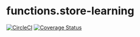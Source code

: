 # functions.store-learning

[![CircleCI](https://circleci.com/gh/nexxtmission/functions.store-learning.svg?style=svg&circle-token=391476a1ecba5de31184e673a7fd09606d02aa8c)](https://app.circleci.com/pipelines/github/nexxtmission/functions.store-learning)
[![Coverage Status](https://coveralls.io/repos/github/nexxtmission/functions.store-learning/badge.svg?branch=master)](https://coveralls.io/github/nexxtmission/functions.store-learning?branch=master)

